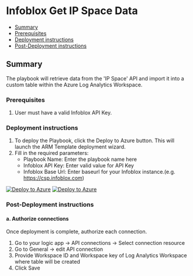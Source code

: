 # Infoblox Get IP Space Data

* [Summary](#Summary)
* [Prerequisites](#Prerequisites)
* [Deployment instructions](#Deployment-instructions)
* [Post-Deployment instructions](#Post-Deployment-instructions)

## Summary<a name="Summary"></a>

The playbook will retrieve data from the 'IP Space' API and import it into a custom table within the Azure Log Analytics Workspace.

### Prerequisites<a name="Prerequisites"></a>

1. User must have a valid Infoblox API Key.

### Deployment instructions<a name="Deployment-instructions"></a>

1. To deploy the Playbook, click the Deploy to Azure button. This will launch the ARM Template deployment wizard.
2. Fill in the required parameters:
    * Playbook Name: Enter the playbook name here
    * Infoblox API Key: Enter valid value for API Key
    * Infoblox Base Url: Enter baseurl for your Infoblox instance.(e.g. https://csp.infoblox.com)

[![Deploy to Azure](https://aka.ms/deploytoazurebutton)](https%3A%2F%2Fportal.azure.com%2F%23create%2FMicrosoft.Template%2Furi%2Fhttps%3A%2F%2Fraw.githubusercontent.com%2FAzure%2FAzure-Sentinel%2Fmaster%2FSolutions%2FInfoblox%2FPlaybooks%2FInfoblox%20Get%20IP%20Space%20Data%2Fazuredeploy.json) [![Deploy to Azure](https://aka.ms/deploytoazuregovbutton)](https%3A%2F%2Fportal.azure.us%2F%23create%2FMicrosoft.Template%2Furi%2Fhttps%3A%2F%2Fraw.githubusercontent.com%2FAzure%2FAzure-Sentinel%2Fmaster%2FSolutions%2FInfoblox%2FPlaybooks%2FInfoblox%20Get%20IP%20Space%20Data%2Fazuredeploy.json)

### Post-Deployment instructions<a name="Post-Deployment-instructions"></a>

#### a. Authorize connections

Once deployment is complete, authorize each connection.

1. Go to your logic app -> API connections -> Select connection resource
2. Go to General -> edit API connection
3. Provide Workspace ID and Workspace key of Log Analytics Workspace where table will be created
4. Click Save